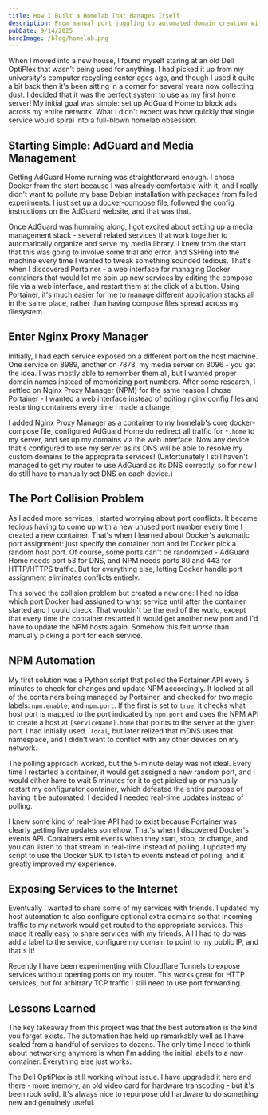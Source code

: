 ```yaml
---
title: How I Built a Homelab That Manages Itself
description: From manual port juggling to automated domain creation with Docker events and Python
pubDate: 9/14/2025
heroImage: /blog/homelab.png
---
```


When I moved into a new house, I found myself staring at an old Dell OptiPlex that wasn't being used for anything. I had picked it up from my university's computer recycling center ages ago, and though I used it quite a bit back then it's been sitting in a corner for several years now collecting dust. I decided that it was the perfect system to use as my first home server! My initial goal was simple: set up AdGuard Home to block ads across my entire network. What I didn't expect was how quickly that single service would spiral into a full-blown homelab obsession.

## Starting Simple: AdGuard and Media Management

Getting AdGuard Home running was straightforward enough. I chose Docker from the start because I was already comfortable with it, and I really didn't want to pollute my base Debian installation with packages from failed experiments. I just set up a docker-compose file, followed the config instructions on the AdGuard website, and that was that.

Once AdGuard was humming along, I got excited about setting up a media management stack - several related services that work together to automatically organize and serve my media library. I knew from the start that this was going to involve some trial and error, and SSHing into the machine every time I wanted to tweak something sounded tedious. That's when I discovered Portainer - a web interface for managing Docker containers that would let me spin up new services by editing the compose file via a web interface, and restart them at the click of a button. Using Portainer, it's much easier for me to manage different application stacks all in the same place, rather than having compose files spread across my filesystem.

## Enter Nginx Proxy Manager

Initially, I had each service exposed on a different port on the host machine. One service on 8989, another on 7878, my media server on 8096 - you get the idea. I was mostly able to remember them all, but I wanted proper domain names instead of memorizing port numbers. After some research, I settled on Nginx Proxy Manager (NPM) for the same reason I chose Portainer - I wanted a web interface instead of editing nginx config files and restarting containers every time I made a change.

I added Nginx Proxy Manager as a container to my homelab's core docker-compose file, configured AdGuard Home do redirect all traffic for `*.home` to my server, and set up my domains via the web interface. Now any device that's configured to use my server as its DNS will be able to resolve my custom domains to the appropraite services! (Unfortunately I still haven't managed to get my router to use AdGuard as its DNS correctly, so for now I do still have to manually set DNS on each device.)

## The Port Collision Problem

As I added more services, I started worrying about port conflicts. It became tedious having to come up with a new unused port number every time I created a new container. That's when I learned about Docker's automatic port assignment: just specify the container port and let Docker pick a random host port. Of course, some ports can't be randomized - AdGuard Home needs port 53 for DNS, and NPM needs ports 80 and 443 for HTTP/HTTPS traffic. But for everything else, letting Docker handle port assignment eliminates conflicts entirely.

This solved the collision problem but created a new one: I had no idea which port Docker had assigned to what service until after the container started and I could check. That wouldn't be the end of the world, except that every time the container restarted it would get another new port and I'd have to update the NPM hosts again. Somehow this felt _worse_ than manually picking a port for each service.

## NPM Automation

My first solution was a Python script that polled the Portainer API every 5 minutes to check for changes and update NPM accordingly. It looked at all of the containers being managed by Portainer, and checked for two magic labels: `npm.enable`, and `npm.port`. If the first is set to `true`, it checks what host port is mapped to the port indicated by `npm.port` and uses the NPM API to create a host at `[serviceName].home` that points to the server at the given port. I had initially used `.local`, but later relized that mDNS uses that namespace, and I didn't want to conflict with any other devices on my network.

The polling approach worked, but the 5-minute delay was not ideal. Every time I restarted a container, it would get assigned a new random port, and I would either have to wait 5 minutes for it to get picked up or manually restart my configurator container, which defeated the entire purpose of having it be automated. I decided I needed real-time updates instead of polling.

I knew some kind of real-time API had to exist because Portainer was clearly getting live updates somehow. That's when I discovered Docker's events API. Containers emit events when they start, stop, or change, and you can listen to that stream in real-time instead of polling. I updated my script to use the Docker SDK to listen to events instead of polling, and it greatly improved my experience.

## Exposing Services to the Internet

Eventually I wanted to share some of my services with friends. I updated my host automation to also configure optional extra domains so that incoming traffic to my network would get routed to the appropriate services. This made it really easy to share services with my friends. All I had to do was add a label to the service, configure my domain to point to my public IP, and that's it!

Recently I have been experimenting with Cloudflare Tunnels to expose services without opening ports on my router. This works great for HTTP services, but for arbitrary TCP traffic I still need to use port forwarding.

## Lessons Learned

The key takeaway from this project was that the best automation is the kind you forget exists. The automation has held up remarkably well as I have scaled from a handful of services to dozens. The only time I need to think about networking anymore is when I'm adding the initial labels to a new container. Everything else just works.

The Dell OptiPlex is still working wihout issue. I have upgraded it here and there - more memory, an old video card for hardware transcoding - but it's been rock solid. It's always nice to repurpose old hardware to do something new and genuinely useful.
